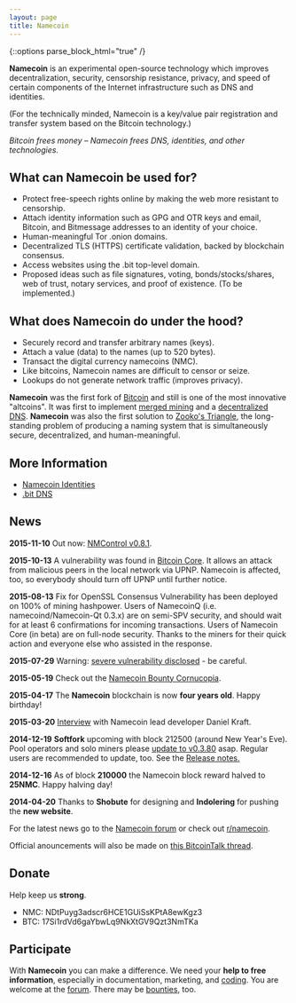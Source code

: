 ```yaml
---
layout: page
title: Namecoin
---
```


{::options parse_block_html="true" /}

**Namecoin** is an experimental open-source technology which improves decentralization, security, censorship resistance, privacy, and speed of certain components of the Internet infrastructure such as DNS and identities.

(For the technically minded, Namecoin is a key/value pair registration and transfer system based on the Bitcoin technology.)

*Bitcoin frees money – Namecoin frees DNS, identities, and other technologies.*

<div class="row">

<div class="col-md-6">

## What can Namecoin be used for?

* Protect free-speech rights online by making the web more resistant to censorship.
* Attach identity information such as GPG and OTR keys and email, Bitcoin, and Bitmessage addresses to an identity of your choice.
* Human-meaningful Tor .onion domains.
* Decentralized TLS (HTTPS) certificate validation, backed by blockchain consensus.
* Access websites using the .bit top-level domain.
* Proposed ideas such as file signatures, voting, bonds/stocks/shares, web of trust, notary services, and proof of existence. (To be implemented.)

</div>

<div class="col-md-6">

What does Namecoin do under the hood?
-------------------------------------

* Securely record and transfer arbitrary names (keys).
* Attach a value (data) to the names (up to 520 bytes).
* Transact the digital currency namecoins (NMC).
* Like bitcoins, Namecoin names are difficult to censor or seize.
* Lookups do not generate network traffic (improves privacy).

**Namecoin** was the first fork of [Bitcoin](https://bitcoin.org) and still is one of the most innovative "altcoins".  It was first to implement [merged mining](https://bitcoin.stackexchange.com/questions/273/how-does-merged-mining-work) and a [decentralized DNS](https://bit.namecoin.info).  **Namecoin** was also the first solution to [Zooko's Triangle](https://en.wikipedia.org/wiki/Zooko%27s_triangle), the long-standing problem of producing a naming system that is simultaneously secure, decentralized, and human-meaningful.

</div>
</div>

## More Information

* [Namecoin Identities](https://nameid.org)
* [.bit DNS](https://bit.namecoin.org/)

## News

**2015-11-10** Out now: [NMControl v0.8.1]({{site.baseurl}}download/).

**2015-10-13** A vulnerability was found in [Bitcoin Core](https://bitcoin.org/en/alert/2015-10-12-upnp-vulnerability). It allows an attack from malicious peers in the local network via UPNP. Namecoin is affected, too, so everybody should turn off UPNP until further notice.

**2015-08-13** Fix for OpenSSL Consensus Vulnerability has been deployed on 100% of mining hashpower.  Users of NamecoinQ (i.e. namecoind/Namecoin-Qt 0.3.x) are on semi-SPV security, and should wait for at least 6 confirmations for incoming transactions.  Users of Namecoin Core (in beta) are on full-node security.  Thanks to the miners for their quick action and everyone else who assisted in the response.

**2015-07-29** Warning: [severe vulnerability disclosed](https://forum.namecoin.info/viewtopic.php?f=2&t=2354) - be careful.

**2015-05-19** Check out the [Namecoin Bounty Cornucopia](https://forum.namecoin.info/viewtopic.php?p=14754).

**2015-04-17** The **Namecoin** blockchain is now **four years old**. Happy birthday!

**2015-03-20** [Interview](http://n-o-d-e.net/post/113777384551/the-namecoin-interview-censorship-resistant) with Namecoin lead developer Daniel Kraft.

**2014-12-19** **Softfork** upcoming with block 212500 (around New Year's Eve). Pool operators and solo miners please [update to v0.3.80](download) asap. Regular users are recommended to update, too.  See the [Release notes.](https://forum.namecoin.info/viewtopic.php?p=13717)

**2014-12-16** As of block **210000** the Namecoin block reward halved to **25NMC**. Happy halving day!

**2014-04-20** Thanks to **Shobute** for designing and **Indolering** for pushing the **new website**.

For the latest news go to the [Namecoin forum](https://forum.namecoin.org/) or check out [r/namecoin](https://www.reddit.com/r/namecoin).

Official anouncements will also be made on [this BitcoinTalk thread](https://bitcointalk.org/index.php?topic=236340.0).

## Donate
Help keep us **strong**.

* NMC: NDtPuyg3adscr6HCE1GUiSsKPtA8ewKgz3
* BTC: 17Si1rdVd6gaYbwLq9NkXtGV9Qzt3NmTKa

## Participate
With **Namecoin** you can make a difference.  We need your **help to free information**, especially in documentation, marketing, and [coding](https://github.com/namecoin/).  You are welcome at the [forum](https://forum.namecoin.info/).  There may be [bounties](https://forum.namecoin.info/viewforum.php?f=18), too.
